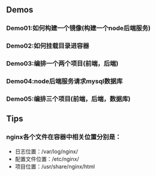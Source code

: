 ## Demos

### Demo01:如何构建一个镜像(构建一个node后端服务)

### Demo02:如何挂载目录进容器

### Demo03:编排一个两个项目(前端，后端)

### Demo04:node后端服务请求mysql数据库

### Demo05:编排三个项目(前端，后端，数据库)

## Tips

### nginx各个文件在容器中相关位置分别是： 

- 日志位置：/var/log/nginx/
- 配置文件位置：/etc/nginx/
- 项目位置：/usr/share/nginx/html
